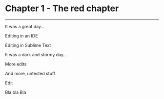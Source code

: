 # Chapter 1 - The red chapter
------

It was a great day...

Editing in an IDE

Editing in Sublime Text

It was a dark and stormy day...

More edits

And more, untested stuff

Edit

Bla bla Bla